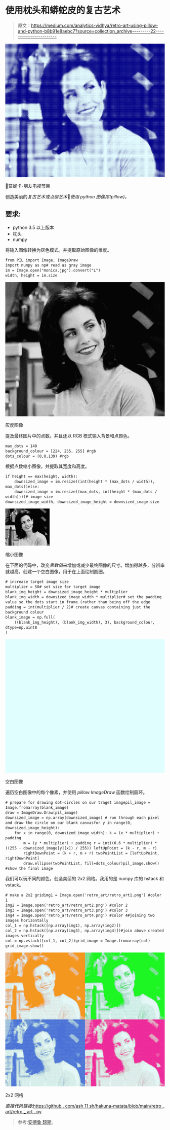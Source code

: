 # 使用枕头和蟒蛇皮的复古艺术

> 原文：<https://medium.com/analytics-vidhya/retro-art-using-pillow-and-python-b8b91e8aebc7?source=collection_archive---------22----------------------->

![](img/c27979b46e86d6a294d5320b60aa8ac2.png)

🙂莫妮卡-朋友电视节目

创造美丽的*复古艺术或点缀艺术*🎨*使用 python 图像库(pillow)。*

## 要求:

*   python 3.5 以上版本
*   枕头
*   numpy

将输入图像转换为灰色模式。并提取原始图像的维度。

```
from PIL import Image, ImageDraw
import numpy as np# read as gray image
im = Image.open("monica.jpg").convert("L")
width, height = im.size
```

![](img/030f5c72c2509622ab989ad851c871f9.png)

灰度图像

提及最终图片中的点数。并且还以 RGB 模式输入背景和点颜色。

```
max_dots = 140
background_colour = [224, 255, 255] #rgb
dots_colour = (0,0,139) #rgb
```

根据点数缩小图像，并提取其宽度和高度。

```
if height == max(height, width):
    downsized_image = im.resize((int(height * (max_dots / width)), max_dots))else:
    downsized_image = im.resize((max_dots, int(height * (max_dots / width))))# image size
downsized_image_width, downsized_image_height = downsized_image.size
```

![](img/9cc742f78931e46af4d8c247e97f7ca3.png)

缩小图像

在下面的代码中，改变*乘数值*来增加或减少最终图像的尺寸。增加得越多，分辨率就越高。创建一个空白图像，用于在上面绘制圆圈。

```
# increase target image size
multiplier = 50# set size for target image
blank_img_height = downsized_image_height * multiplier
blank_img_width = downsized_image_width * multiplier# set the padding value so the dots start in frame (rather than being off the edge
padding = int(multiplier / 2)# create canvas containing just the background colour
blank_image = np.full(
    ((blank_img_height), (blank_img_width), 3), background_colour, dtype=np.uint8
)
```

![](img/d3b9f378ec43570d5859c8436683a06a.png)

空白图像

遍历空白图像中的每个像素，并使用 *pillow ImageDraw* 函数绘制圆环。

```
# prepare for drawing dot-circles on our traget imagepil_image = Image.fromarray(blank_image)
draw = ImageDraw.Draw(pil_image)
downsized_image = np.array(downsized_image) # run through each pixel and draw the circle on our blank canvasfor y in range(0, downsized_image_height):
    for x in range(0, downsized_image_width): k = (x * multiplier) + padding
        m = (y * multiplier) + padding r = int((0.6 * multiplier) * ((255 - downsized_image[y][x]) / 255)) leftUpPoint = (k - r, m - r)
        rightDownPoint = (k + r, m + r) twoPointList = [leftUpPoint, rightDownPoint]
        draw.ellipse(twoPointList, fill=dots_colour)pil_image.show() #show the final image
```

我们可以玩不同的颜色，创造美丽的 2x2 网格。我用的是 numpy 库的 hstack 和 vstack。

```
# make a 2x2 gridimg1 = Image.open('retro_art/retro_art1.png') #color 1
img2 = Image.open('retro_art/retro_art2.png') #color 2
img3 = Image.open('retro_art/retro_art3.png') #color 3
img4 = Image.open('retro_art/retro_art4.png') #color 4#joining two images horizontally
col_1 = np.hstack([np.array(img1), np.array(img2)]) 
col_2 = np.hstack([np.array(img3), np.array(img4)])#join above created images vertically
col = np.vstack([col_1, col_2])grid_image = Image.fromarray(col)
grid_image.show()
```

![](img/abe17314bef3b936103d424c54a16652.png)

2x2 网格

*直接代码链接*:[https://github . com/ash 11 sh/hakuna-matata/blob/main/retro _ art/retro _ art . py](https://github.com/ash11sh/hakuna-matata/blob/main/retro_art/retro_art.py)

> 参考:[安德鲁·琼斯](https://www.analytics-link.com/post/2019/07/11/creating-pop-art-using-opencv-and-python)。